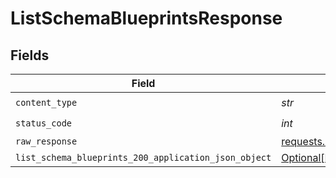 # ListSchemaBlueprintsResponse


## Fields

| Field                                                                                                                 | Type                                                                                                                  | Required                                                                                                              | Description                                                                                                           |
| --------------------------------------------------------------------------------------------------------------------- | --------------------------------------------------------------------------------------------------------------------- | --------------------------------------------------------------------------------------------------------------------- | --------------------------------------------------------------------------------------------------------------------- |
| `content_type`                                                                                                        | *str*                                                                                                                 | :heavy_check_mark:                                                                                                    | N/A                                                                                                                   |
| `status_code`                                                                                                         | *int*                                                                                                                 | :heavy_check_mark:                                                                                                    | N/A                                                                                                                   |
| `raw_response`                                                                                                        | [requests.Response](https://requests.readthedocs.io/en/latest/api/#requests.Response)                                 | :heavy_minus_sign:                                                                                                    | N/A                                                                                                                   |
| `list_schema_blueprints_200_application_json_object`                                                                  | [Optional[ListSchemaBlueprints200ApplicationJSON]](../../models/operations/listschemablueprints200applicationjson.md) | :heavy_minus_sign:                                                                                                    | Success                                                                                                               |